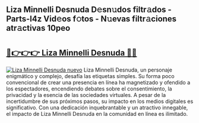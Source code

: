 ## Liza Minnelli Desnuda D𝚎sn𝚞dos filtr𝚊dos - Parts-l4z Vid𝚎os f𝚘tos - N𝚞evas filtr𝚊ciones atr𝚊ctivas 10peo

# <h2><a href="http://mb645hl.tromn.icu/?c=Liza+Minnelli+Desnuda">🔗👉👉👉 Liza Minnelli Desnuda 🔗🔗</a></h2>

[![Liza Minnelli Desnuda nuevo](https://i.imgur.com/pEAQMta.gif)](http://mb645hl.tromn.icu/?c=Liza+Minnelli+Desnuda)
Liza Minnelli Desnuda, un personaje enigmático y complejo, desafía las etiquetas simples. Su forma poco convencional de crear una presencia en línea ha magnetizado y ofendido a los espectadores, encendiendo debates sobre el consentimiento, la privacidad y la esencia de las sociedades virtuales. A pesar de la incertidumbre de sus próximos pasos, su impacto en los medios digitales es significativo. Con una dedicación inquebrantable y un atractivo innegable, el impacto de Liza Minnelli Desnuda en la comunidad en línea es ilimitado.
